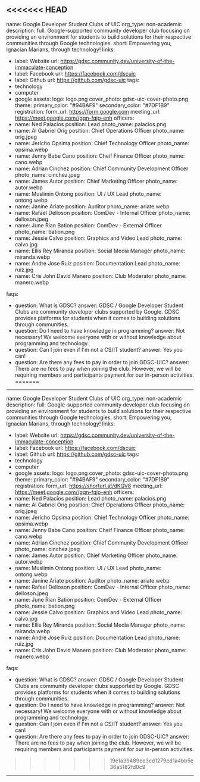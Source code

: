 <<<<<<< HEAD
---
name: Google Developer Student Clubs of UIC
org_type: non-academic
description:
  full: Google-supported community developer club focusing on providing an environment for students to build solutions for their respective communities through Google technologies.
  short: Empowering you, Ignacian Marians, through technology!
links:
  - label: Website
    url: https://gdsc.community.dev/university-of-the-immaculate-conception
  - label: Facebook
    url: https://facebook.com/dscuic
  - label: Github
    url: https://github.com/gdsc-uic
tags:
  - technology
  - computer
  - google
assets:
  logo: logo.png
  cover_photo: gdsc-uic-cover-photo.png
theme:
  primary_color: "#94BAF9"
  secondary_color: "#7DF1B9"
registration:
  form_url: https://form.google.com
  meeting_url: https://meet.google.com//gqn-fqjp-enh
officers:
  - name: Ned Palacios
    position: Lead
    photo_name: palacios.png
  - name: Al Gabriel Orig
    position: Chief Operations Officer
    photo_name: orig.jpeg
  - name: Jericho Opsima
    position: Chief Technology Officer
    photo_name: opsima.webp
  - name: Jenny Babe Cano
    position: Cheif Finance Officer
    photo_name: cano.webp
  - name: Adrian Cinchez
    position: Chief Community Development Officer
    photo_name: cinchez.jpeg
  - name: James Autor
    position: Chief Marketing Officer
    photo_name: autor.webp
  - name: Muslimin Ontong
    position: UI / UX Lead
    photo_name: ontong.webp
  - name: Janine Ariate
    position: Auditor
    photo_name: ariate.webp
  - name: Rafael Delloson
    position: ComDev - Internal Officer
    photo_name: delloson.jpeg
  - name: June Rian Bation
    position: ComDev - External Officer
    photo_name: bation.png
  - name: Jessie Calvo
    position: Graphics and Video Lead
    photo_name: calvo.jpg
  - name: Ellis Rey Miranda
    position: Social Media Manager
    photo_name: miranda.webp
  - name: Andre Jose Ruiz
    position: Documentation Lead
    photo_name: ruiz.jpg
  - name: Cris John David Manero
    position: Club Moderator
    photo_name: manero.webp
  
faqs:
  - question: What is GDSC?
    answer: GDSC / Google Developer Student Clubs are community developer clubs supported by Google. GDSC provides platforms for students when it comes to building solutions through communities.
  - question: Do I need to have knowledge in programming?
    answer: Not necessary! We welcome everyone with or without knowledge about programming and technology.
  - question: Can I join even if I'm not a CS/IT student?
    answer: Yes you can!
  - question: Are there any fees to pay in order to join GDSC-UIC?
    answer: There are no fees to pay when joining the club. However, we will be requiring members and participants payment for our in-person activities.
=======
---
name: Google Developer Student Clubs of UIC
org_type: non-academic
description:
  full: Google-supported community developer club focusing on providing an environment for students to build solutions for their respective communities through Google technologies.
  short: Empowering you, Ignacian Marians, through technology!
links:
  - label: Website
    url: https://gdsc.community.dev/university-of-the-immaculate-conception
  - label: Facebook
    url: https://facebook.com/dscuic
  - label: Github
    url: https://github.com/gdsc-uic
tags:
  - technology
  - computer
  - google
assets:
  logo: logo.png
  cover_photo: gdsc-uic-cover-photo.png
theme:
  primary_color: "#94BAF9"
  secondary_color: "#7DF1B9"
registration:
  form_url: https://shorturl.at/dKQV8
  meeting_url: https://meet.google.com//gqn-fqjp-enh
officers:
  - name: Ned Palacios
    position: Lead
    photo_name: palacios.png
  - name: Al Gabriel Orig
    position: Chief Operations Officer
    photo_name: orig.jpeg
  - name: Jericho Opsima
    position: Chief Technology Officer
    photo_name: opsima.webp
  - name: Jenny Babe Cano
    position: Cheif Finance Officer
    photo_name: cano.webp
  - name: Adrian Cinchez
    position: Chief Community Development Officer
    photo_name: cinchez.jpeg
  - name: James Autor
    position: Chief Marketing Officer
    photo_name: autor.webp
  - name: Muslimin Ontong
    position: UI / UX Lead
    photo_name: ontong.webp
  - name: Janine Ariate
    position: Auditor
    photo_name: ariate.webp
  - name: Rafael Delloson
    position: ComDev - Internal Officer
    photo_name: delloson.jpeg
  - name: June Rian Bation
    position: ComDev - External Officer
    photo_name: bation.png
  - name: Jessie Calvo
    position: Graphics and Video Lead
    photo_name: calvo.jpg
  - name: Ellis Rey Miranda
    position: Social Media Manager
    photo_name: miranda.webp
  - name: Andre Jose Ruiz
    position: Documentation Lead
    photo_name: ruiz.jpg
  - name: Cris John David Manero
    position: Club Moderator
    photo_name: manero.webp
  
faqs:
  - question: What is GDSC?
    answer: GDSC / Google Developer Student Clubs are community developer clubs supported by Google. GDSC provides platforms for students when it comes to building solutions through communities.
  - question: Do I need to have knowledge in programming?
    answer: Not necessary! We welcome everyone with or without knowledge about programming and technology.
  - question: Can I join even if I'm not a CS/IT student?
    answer: Yes you can!
  - question: Are there any fees to pay in order to join GDSC-UIC?
    answer: There are no fees to pay when joining the club. However, we will be requiring members and participants payment for our in-person activities.
>>>>>>> 19e1a39489ee3cd1279ed1a4bb5e36a5182fd0c9
---